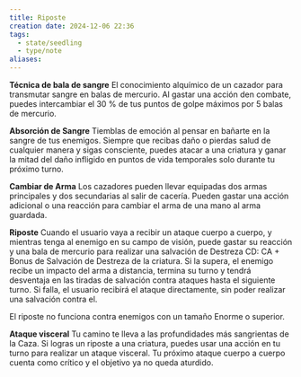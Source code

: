 ```yaml
---
title: Riposte
creation date: 2024-12-06 22:36
tags:
  - state/seedling
  - type/note
aliases:
---
```

**Técnica de bala de sangre**
El conocimiento alquímico de un cazador para transmutar sangre en balas de mercurio. Al gastar una acción den combate, puedes intercambiar el 30 % de tus puntos de golpe máximos por 5 balas de mercurio. 

**Absorción de Sangre**
Tiemblas de emoción al pensar en bañarte en la sangre de tus enemigos. Siempre que recibas daño o pierdas salud de cualquier manera y sigas consciente, puedes atacar a una criatura y ganar la mitad del daño infligido en puntos de vida temporales solo durante tu próximo turno.

**Cambiar de Arma**
Los cazadores pueden llevar equipadas dos armas principales y dos secundarias al salir de cacería. Pueden gastar una acción adicional o una reacción para cambiar el arma de una mano al arma guardada. 

**Riposte**
Cuando el usuario vaya a recibir un ataque cuerpo a cuerpo, y mientras tenga al enemigo en su campo de visión, puede gastar su reacción y una bala de mercurio para realizar una salvación de Destreza CD: CA + Bonus de Salvación de Destreza de la criatura. 
Si la supera, el enemigo recibe un impacto del arma a distancia, termina su turno y tendrá desventaja en las tiradas de salvación contra ataques hasta el siguiente turno. Si falla, el usuario recibirá el ataque directamente, sin poder realizar una salvación contra el.

El riposte no funciona contra enemigos con un tamaño Enorme o superior.

**Ataque visceral**
Tu camino te lleva a las profundidades más sangrientas de la Caza. Si logras un riposte a una criatura, puedes usar una acción en tu turno para realizar un ataque visceral. Tu próximo ataque cuerpo a cuerpo cuenta como crítico y el objetivo ya no queda aturdido.